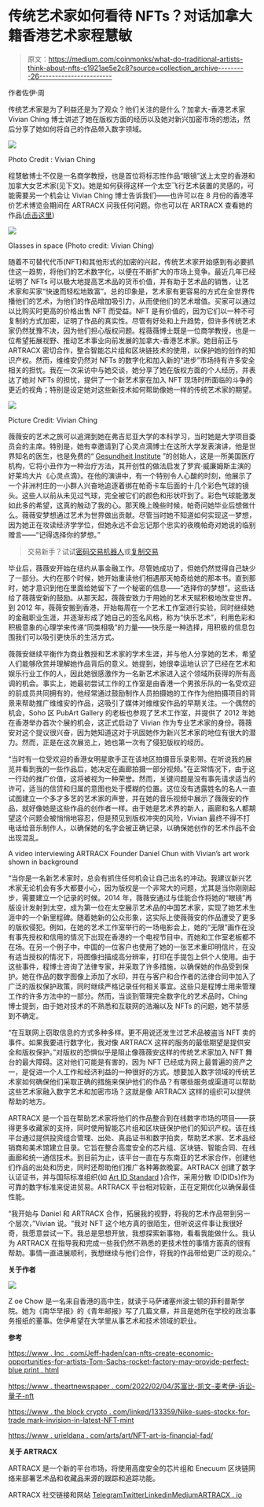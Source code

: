 # 传统艺术家如何看待 NFTs？对话加拿大籍香港艺术家程慧敏

> 原文：<https://medium.com/coinmonks/what-do-traditional-artists-think-about-nfts-c1921ae5e2c8?source=collection_archive---------26----------------------->

作者佐伊·周

传统艺术家是为了利益还是为了观众？他们关注的是什么？加拿大-香港艺术家 Vivian Ching 博士讲述了她在版权方面的经历以及她对新兴加密市场的想法，然后分享了她如何将自己的作品带入数字领域。

![](img/a6b047cbc041386e9adc42cd70e729fb.png)

Photo Credit : Vivian Ching

程慧敏博士不仅是一名商学教授，也是首位将标志性作品“眼镜”送上太空的香港和加拿大女艺术家(见下文)。她是如何获得这样一个太空飞行艺术装置的灵感的，可能需要另一个机会让 Vivian Ching 博士告诉我们——也许可以在 8 月份的香港平价艺术博览会期间在 ARTRACX 问我任何问题。你也可以在 ARTRACX 查看她的作品([点击这里](https://curator.artracx.com/artwork-listing/?aid=1713))

![](img/e6e805dc6805d1900343a7fb112675c3.png)

Glasses in space (Photo credit: Vivian Ching)

随着不可替代代币(NFT)和其他形式的加密的兴起，传统艺术家开始感到有必要抓住这一趋势，将他们的艺术数字化，以便在不断扩大的市场上竞争。最近几年已经证明了 NFTs 可以极大地提高艺术品的货币价值，并有助于艺术品的销售，让艺术家和买家“快速而轻松地致富”。总的印象是，艺术家有更容易的方式在全世界传播他们的艺术，为他们的作品增加吸引力，从而使他们的艺术增值。买家可以通过以比购买时更高的价格出售 NFT 而受益。NFT 是有价值的，因为它们以一种不可复制的方式加密，证明了作品的真实性。尽管有好处和上升趋势，但许多传统艺术家仍然犹豫不决，因为他们担心版权问题。程薇薇博士既是一位商学教授，也是一位希望拓展视野、推动艺术事业向前发展的加拿大-香港艺术家。她目前正与 ARTRACX 密切合作，整合智能芯片组和区块链技术的使用，以保护她的创作的知识产权。然而，维维安仍然对 NFTs 的数字化和加入新的“进步”市场持有许多安全相关的担忧。我在一次采访中与她交谈，她分享了她在版权方面的个人经历，并表达了她对 NFTs 的担忧，提供了一个新艺术家在加入 NFT 现场时所面临的斗争的更近的视角；特别是设定她对这些新技术如何帮助像她一样的传统艺术家的期望。

![](img/4e7111e6fef219736ffb3d37a680b09f.png)

Picture Credit: Vivian Ching

薇薇安的艺术之旅可以追溯到她在弗吉尼亚大学的本科学习，当时她是大学项目委员会的主席。特别是，她有幸邀请到了心灵点滴博士在这所大学发表演讲，他是世界知名的医生，也是免费的“ [Gesundheit Institute](http://patchadams.org/) ”的创始人，这是一所美国医疗机构，它将小丑作为一种治疗方法，其开创性的做法启发了罗宾·威廉姆斯主演的好莱坞大片《心灵点滴》。在他的演讲中，有一个特别令人心酸的时刻，他展示了一个非洲村庄的一小群人兴奋地追逐着绑在帕奇卡车后面的十几个彩色气球的镜头。这些人以前从未见过气球，完全被它们的颜色和形状吓到了。彩色气球能激发如此多的希望，这真的触动了我的心。那天晚上晚些时候，帕奇问她毕业后想做什么。薇薇安梦想通过艺术为世界做出贡献。尽管当时她不知道如何实现这一梦想，因为她正在攻读经济学学位，但她永远不会忘记那个忠实的夜晚帕奇对她说的临别赠言——“记得选择你的梦想。”

> 交易新手？试试[密码交易机器人](/coinmonks/crypto-trading-bot-c2ffce8acb2a)或[复制交易](/coinmonks/top-10-crypto-copy-trading-platforms-for-beginners-d0c37c7d698c)

毕业后，薇薇安开始在纽约从事金融工作。尽管她成功了，但她仍然觉得自己缺少了一部分。大约在那个时候，她开始重读他们相遇那天帕奇给她的那本书。直到那时，她才意识到他在里面给她留下了一个秘密的信息——“选择你的梦想”。这些话给了薇薇安新的鼓励。从那天起，薇薇安致力于用她的艺术天赋积极地改变世界。到 2012 年，薇薇安搬到香港，开始每周在一个艺术工作室进行实验，同时继续她的金融职业生涯，并逐渐形成了她自己的签名风格，称为“快乐艺术”，利用色彩和积极意象的心理学来传递“同类相吸”的力量——快乐是一种选择，用积极的信息包围我们可以吸引更快乐的生活方式。

薇薇安继续平衡作为商业教授和艺术家的学术生涯，并与他人分享她的艺术，希望人们能够欣赏并理解她作品背后的意义。她提到，她很幸运地认识了已经在艺术和娱乐行业工作的人，因此她很感激作为一名新艺术家进入这个领域所获得的所有高调的机会。事实上，她最初尝试工作的工作室是由香港一个男孩乐队的一名受欢迎的前成员共同拥有的，他经常通过鼓励制作人员拍摄她的工作作为他拍摄项目的背景来帮助推广维维安的作品，这吸引了媒体对维维安作品的早期关注。一个偶然的机会，Soho 区 PubArt Gallery 的老板也参观了艺术工作室，并提供了 2012 年她在香港举办首次个展的机会，这正式启动了 Vivian 作为专业艺术家的身份。薇薇安对这个提议很兴奋，因为她知道这对于巩固她作为新兴艺术家的地位有很大的潜力。然而，正是在这次展览上，她也第一次有了侵犯版权的经历。

“当时有一位受欢迎的香港女明星歌手正在该地区拍摄音乐录影带。在听说我的展览并看到我的一些作品后，她决定在画廊拍摄一部分视频。”在正常情况下，由于这一行动的推广价值，这将被视为一种荣誉。然而，关键问题是没有事先请求适当的许可，适当的信贷和归属的意图也处于模糊的位置。这位没有透露姓名的名人一直试图建立一个多才多艺的艺术家的声誉，并在她的音乐视频中展示了薇薇安的作品，就好像她是这些作品的创作者一样。由于她是艺术界的新人，画廊和名人都期望这个问题会被悄悄地容忍，但是预见到版权冲突的风险，Vivian 最终不得不打电话给音乐制作人，以确保她的名字会被正确记录，以确保她创作的艺术作品不会出现混乱。

A video interviewing ARTRACX Founder Daniel Chun with Vivian’s art work shown in background

“当你是一名新艺术家时，总会有抓住任何机会让自己出名的冲动。我建议新兴艺术家无论机会有多大都要小心，因为版权是一个非常大的问题，尤其是当你刚刚起步，需要建立一个记录的时候。2014 年，薇薇安通过与佳能合作将她的“眼镜”再版设计发射到太空，成为第一位在太空展示艺术品的中国艺术家，实现了她艺术生涯中的一个新里程碑。随着她新的公众形象，这实际上使薇薇安的作品遭受了更多的版权侵犯。例如，在她的艺术工作室举行的一场电影会上，她的“无限”画作在没有事先授权和信用的情况下出现在香港的一个电视节目中，而她和工作室老板都不在场。在另一个例子中，中国的一位客户也使用了她的一张艺术重印明信片，在没有适当授权的情况下，将图像扫描成高分辨率，打印在手提包上供个人使用。由于这些事件，程博士咨询了法律专家，并采取了许多措施，以确保她的作品受到保护。她在作品的数字图像上添加了水印，并在与客户和合作者的法律合同中加入了广泛的版权保护政策，同时继续严格记录任何相关事宜。这些只是程博士用来管理工作的许多方法中的一部分。然而，当谈到管理完全数字化的艺术品时，Ching 博士提到，由于她对技术的不熟悉和互联网的浩瀚以及 NFTs 的问题，她不禁感到不确定。

“在互联网上窃取信息的方式多种多样。更不用说还发生过艺术品被盗当 NFT 卖的事件。如果我要进行数字化，我对像 ARTRACX 这样的服务的最低期望是提供安全和版权保护。”对版权的恐惧似乎是阻止像薇薇安这样的传统艺术家加入 NFT 舞台的最大障碍。这对他们可能是有害的，因为 NFT 已经成为网上最普遍的资产之一，是促进一个人工作和经济利益的一种很好的方式。想要加入数字领域的传统艺术家如何确保他们采取正确的措施来保护他们的作品？有哪些服务或渠道可以帮助这些艺术家融入数字艺术和加密市场？这就是像 ARTRACX 这样的组织可以提供帮助的地方。

ARTRACX 是一个旨在帮助艺术家将他们的作品整合到在线数字市场的项目——获得更多收藏家的支持，同时使用智能芯片组和区块链保护他们的知识产权。该在线平台通过提供投资组合管理、出处、真品证书和数字拍卖，帮助艺术家、艺术品经销商和美术馆建立目录。它旨在整合高度安全的芯片组、区块链、智能合同、在线画廊和统一通信技术。到目前为止，该平台一直在与东南亚的艺术家合作，创建他们作品的出处和历史，同时还帮助他们推广各种筹款晚宴。ARTRACX 创建了数字认证证书，并与国际标准组织(如 [Art ID Standard](https://artidstandard.org) )合作，采用分散 ID(DIDs)作为可靠的数字标准来促进贸易。ARTRACX 平台相对较新，正在定期优化以确保最佳性能。

“我开始与 Daniel 和 ARTRACX 合作，拓展我的视野，将我的艺术作品带到另一个层次，”Vivian 说。“我对 NFT 这个地方真的很陌生，但听说这件事让我很好奇，我愿意尝试一下。我总是思想开放，我想探索新事物，看看我能做什么。我认为 ARTRACX 在指导我和完成一些我仍然不熟悉的更技术性的事情方面真的很有帮助。事情一直进展顺利，我想继续与他们合作，将我的作品带给更广泛的观众。”

**关于作者**

![](img/85605f153e7bf0aa6b74615d9ff22b65.png)

Z oe Chow 是一名来自香港的高中生，就读于马萨诸塞州波士顿的菲利普斯学院。她为《南华早报》的《青年邮报》写了几篇文章，并且是她所在学校的政治事务报纸的董事。佐伊希望在大学里从事艺术和技术领域的职业。

**参考**

[https://www . Inc . com/Jeff-haden/can-nfts-create-economic-opportunities-for-artists-Tom-Sachs-rocket-factory-may-provide-perfect-blue print . html](https://www.inc.com/jeff-haden/can-nfts-create-economic-opportunities-for-artists-tom-sachs-rocket-factory-may-provide-perfect-blueprint.html)

[https://www . theartnewspaper . com/2022/02/04/苏富比-凯文-麦考伊-诉讼-量子-nft](https://www.theartnewspaper.com/2022/02/04/sothebys-kevin-mccoy-lawsuit-quantum-nft)

[https://www . the block crypto . com/linked/133359/Nike-sues-stockx-for-trade mark-invision-in-latest-NFT-mint](https://www.theblockcrypto.com/linked/133359/nike-sues-stockx-for-trademark-infringement-in-latest-nft-mint)

[https://www . urieldana . com/arts/art/NFT-art-is-financial-fad/](https://www.urieldana.com/articles/art/nft-art-is-financial-fad/)

**关于 ARTRACX**

ARTRACX 是一个新的平台市场，将使用高度安全的芯片组和 Enecuum 区块链网络来部署艺术品和收藏品来源的跟踪和追踪功能。

ARTRACX 社交链接和网站
[Telegram](https://t.me/artracxcommunity)[Twitter](https://twitter.com/artracx)[Linkedin](https://www.linkedin.com/company/artracx/)[Medium](https://artracx.medium.com/)[ARTRACX . io](https://artracx.io/)